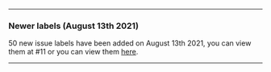 ***

### Newer labels (August 13th 2021)

50 new issue labels have been added on August 13th 2021, you can view them at #11 or you can view them [here](https://github.com/seanpm2001/Degoogle-your-life/discussions/11).

***
